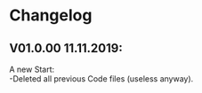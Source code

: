 # Changelog  
  
## V01.0.00 11.11.2019:  
A new Start:  
 -Deleted all previous Code files (useless anyway).